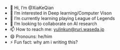 - 👋 Hi, I’m @XiaKeQian
- 👀 I’m interested in Deep learning/Computer Vison
- 🌱 I’m currently learning playing League of Legends
- 💞️ I’m looking to collaborate on AI research
- 📫 How to reach me: yulinkun@ruri.waseda.jp
- 😄 Pronouns: he/him
- ⚡ Fun fact: why am i writing this?

<!---
XiaKeQian/XiaKeQian is a ✨ special ✨ repository because its `README.md` (this file) appears on your GitHub profile.
You can click the Preview link to take a look at your changes.
--->
